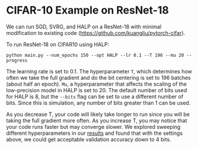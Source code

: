 # CIFAR-10 Example on ResNet-18

We can run SGD, SVRG, and HALP on a ResNet-18 with minimal modification to existing code (https://github.com/kuangliu/pytorch-cifar).

To run ResNet-18 on CIFAR10 using HALP:

    python main.py --num_epochs 150 --opt HALP --lr 0.1 --T 196 --mu 20 --progress

The learning rate is set to 0.1. The hyperparameter `T`, which determines how often we take the full gradient and do the bit centering is set to 196 batches (about half an epoch). `Mu`, a hyperparameter that affects the scaling of the low-precision model in HALP is set to 20. The default number of bits used for HALP is 8, but the `--bits` flag can be set to use a different number of bits. Since this is simulation, any number of bits greater than 1 can be used.

As you decrease T, your code will likely take longer to run since you will be taking the full gradient more often. As you increase T, you may notice that your code runs faster but may converge slower. We explored sweeping different hyperparameters in our [results](results/ResNet18_results.ipynb) and found that with the settings above, we could get acceptable validation accuracy down to 4 bits.


